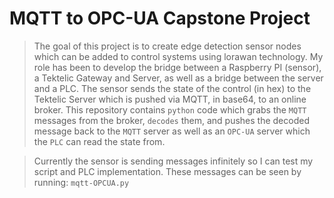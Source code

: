 # MQTT to OPC-UA Capstone Project
> The goal of this project is to create edge detection sensor nodes which can be added to control systems using lorawan technology.
> My role has been to develop the bridge between a Raspberry PI (sensor), a Tektelic Gateway and Server, as well as a bridge between the server and a PLC.
> The sensor sends the state of the control (in hex) to the Tektelic Server which is pushed via MQTT, in base64, to an online broker.
> This repository contains `python` code which grabs the `MQTT` messages from the broker, `decodes` them, and pushes the decoded message back to the `MQTT` server as well as an `OPC-UA` server which the `PLC` can read the state from.

> Currently the sensor is sending messages infinitely so I can test my script and PLC implementation. These messages can be seen by running: `mqtt-OPCUA.py`
